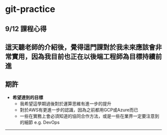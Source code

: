 # git-practice

## 9/12 課程心得
這天聽老師的介紹後，覺得這門課對於我未來應該會非常實用，因為我目前也正在以後端工程師為目標持續前進
---

## 期許

- **希望達到的目標**
  - 我希望這學期過後對於運算思維有進一步的提升
  - 對於AWS有更進一步的認識，因為之前都用GCP或Azure而已
  - 一些在實務上會必須知道的協同合作方法，或是一些在業界一定要注意到的細節  e.g. DevOps
---
